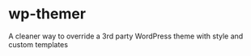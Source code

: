 wp-themer
=========

A cleaner way to override a 3rd party WordPress theme with style and custom templates